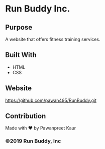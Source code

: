 # Run Buddy Inc.

## Purpose

A website that offers fitness training services.

## Built With
* HTML
* CSS

## Website
https://github.com/pawan495/RunBuddy.git

## Contribution

Made with ❤️ by Pawanpreet Kaur


### ©️2019 Run Buddy, Inc



